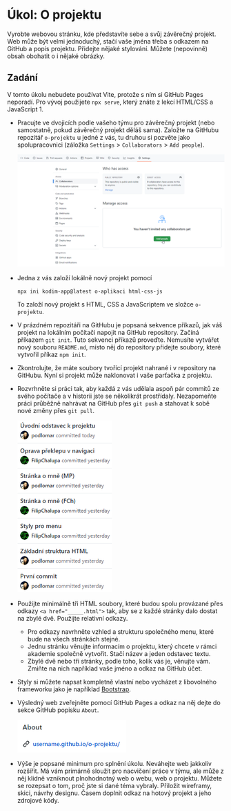 # Úkol: O projektu

Vyrobte webovou stránku, kde představíte sebe a svůj závěrečný projekt. Web může být velmi jednoduchý, stačí vaše jména třeba s odkazem na GitHub a popis projektu. Přidejte nějaké stylování. Můžete (nepovinně) obsah obohatit o i nějaké obrázky.

## Zadání

V tomto úkolu nebudete používat Vite, protože s ním si GitHub Pages neporadí. Pro vývoj použijete `npx serve`, který znáte z lekcí HTML/CSS a JavaScript 1.

- Pracujte ve dvojicích podle vašeho týmu pro závěrečný projekt (nebo samostatně, pokud závěrečný projekt děláš sama). Založte na GitHubu repozitář `o-projektu` u jedné z vás, tu druhou si pozvěte jako spolupracovnici (záložka `Settings` > `Collaborators` > `Add people`).

  ![pozvánka](./zadani/pozvanka.png)

- Jedna z vás založí lokálně nový projekt pomocí
  ```shell
  npx ini kodim-app@latest o-aplikaci html-css-js
  ```
  To založí nový projekt s HTML, CSS a JavaScriptem ve složce `o-projektu`.

- V prázdném repozitáři na GitHubu je popsaná sekvence příkazů, jak váš projekt na lokálním počítači napojit na GitHub repository. Začíná příkazem `git init`. Tuto sekvenci příkazů proveďte. Nemusíte vytvářet nový souboru `README.md`, místo něj do repository přidejte soubory, které vytvořil příkaz `npm init`.

- Zkontrolujte, že máte soubory tvořící projekt nahrané i v repository na GitHubu. Nyní si projekt může naklonovat i vaše parťačka z projektu.

- Rozvrhněte si práci tak, aby každá z vás udělala aspoň pár commitů ze svého počítače a v historii jste se několikrát prostřídaly. Nezapomeňte práci průběžně nahrávat na GitHub přes `git push` a stahovat k sobě nové změny přes `git pull`.

  ![historie](./zadani/historie.png)

- Použijte minimálně tři HTML soubory, které budou spolu provázané přes odkazy `<a href="_____.html">` tak, aby se z každé stránky dalo dostat na zbylé dvě. Použijte relativní odkazy.

  - Pro odkazy navrhněte vzhled a strukturu společného menu, které bude na všech stránkách stejné.
  - Jednu stránku věnujte informacím o projektu, který chcete v rámci akademie společně vytvořit. Stačí název a jeden odstavec textu.
  - Zbylé dvě nebo tři stránky, podle toho, kolik vás je, věnujte vám. Zmiňte na nich například vaše jméno a odkaz na GitHub účet.

- Styly si můžete napsat kompletně vlastní nebo vycházet z libovolného frameworku jako je například [Bootstrap](https://getbootstrap.com/).

- Výsledný web zveřejněte pomocí GitHub Pages a odkaz na něj dejte do sekce GitHub popisku `About`.

  ![About](./zadani/about.png)

- Výše je popsané minimum pro splnění úkolu. Neváhejte web jakkoliv rozšířit. Má vám primárně sloužit pro nacvičení práce v týmu, ale může z něj klidně vzniknout plnohodnotný web o webu, web o projektu. Můžete se rozepsat o tom, proč jste si dané téma vybraly. Přiložit wireframy, skici, návrhy designu. Časem doplnit odkaz na hotový projekt a jeho zdrojové kódy.
